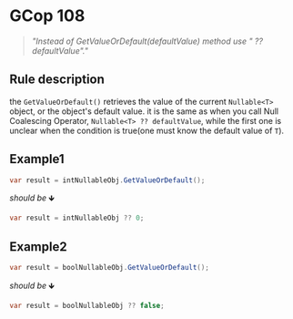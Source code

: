﻿# GCop 108

> *"Instead of GetValueOrDefault(defaultValue) method use \" ?? defaultValue\"."*

## Rule description

the `GetValueOrDefault()` retrieves the value of the current `Nullable<T>` object, or the object's default value.
it is the same as when you call Null Coalescing Operator, `Nullable<T> ?? defaultValue`, while the first one is unclear when the condition is true(one must know the default value of `T`).

## Example1

```csharp
var result = intNullableObj.GetValueOrDefault();
```

*should be* 🡻

```csharp
var result = intNullableObj ?? 0;
```

## Example2

```csharp
var result = boolNullableObj.GetValueOrDefault();
```

*should be* 🡻

```csharp
var result = boolNullableObj ?? false;
```
